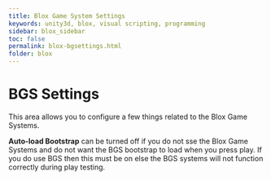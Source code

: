 ```yaml
---
title: Blox Game System Settings
keywords: unity3d, blox, visual scripting, programming
sidebar: blox_sidebar
toc: false
permalink: blox-bgsettings.html
folder: blox
---
```


BGS Settings
============

This area allows you to configure a few things related to the Blox Game Systems.

**Auto-load Bootstrap** can be turned off if you do not sse the Blox Game Systems and do not want the BGS bootstrap to load when you press play. If you do use BGS then this must be on else the BGS systems will not function correctly during play testing.

